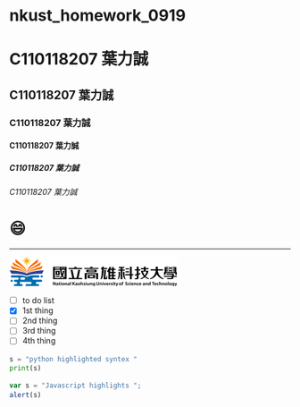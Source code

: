 # nkust_homework_0919
# C110118207 葉力誠
## C110118207 葉力誠
### C110118207 葉力誠
#### C110118207 葉力誠
##### C110118207 葉力誠
###### C110118207 葉力誠

# :smile: 

----

![NKUST](logo.png "NKUST")

- [ ] to do list
- [x] 1st thing
- [ ] 2nd thing
- [ ] 3rd thing
- [ ] 4th thing

```python
s = "python highlighted syntex "
print(s)
```

```js
var s = "Javascript highlights ";
alert(s)
```
